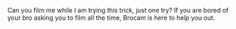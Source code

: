 Can you film me while I am trying this trick, just one try? If you are bored of your bro asking you to film all the time, Brocam is here to help you out.
